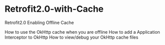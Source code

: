 # Retrofit2.0-with-Cache
Retrofit2.0 Enabling Offline Cache

How to use the OkHttp cache when you are offline
How to add a Application Interceptor to OkHttp
How to view/debug your OkHttp cache files
